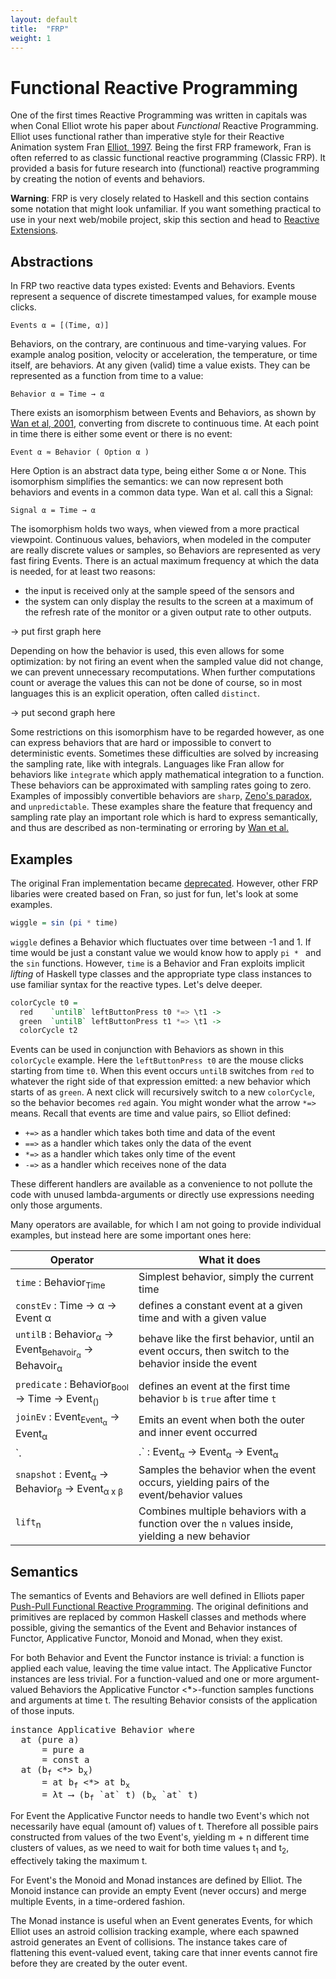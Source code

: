 ```yaml
---
layout: default
title:  "FRP"
weight: 1
---
```


# Functional Reactive Programming

One of the first times Reactive Programming was written in capitals was when Conal Elliot wrote his paper about _Functional_ Reactive Programming. Elliot uses functional rather than imperative style for their Reactive Animation system Fran [Elliot, 1997](http://www.eecs.northwestern.edu/~robby/courses/395-495-2009-winter/fran.pdf). Being the first FRP framework, Fran is often referred to as classic functional reactive programming (Classic FRP). It provided a basis for future research into (functional) reactive programming by creating the notion of events and behaviors.

**Warning**: FRP is very closely related to Haskell and this section contains some notation that might look unfamiliar. If you want something practical to use in your next web/mobile project, skip this section and head to [Reactive Extensions](rx.html).

## Abstractions

In FRP two reactive data types existed: Events and Behaviors. Events represent a sequence of discrete timestamped values, for example mouse clicks. 

`Events α = [(Time, α)]`

Behaviors, on the contrary, are continuous and time-varying values. For example analog position, velocity or acceleration, the temperature, or time itself, are behaviors. At any given (valid) time a value exists. They can be represented as a function from time to a value:

`Behavior α = Time → α`

There exists an isomorphism between Events and Behaviors, as shown by [Wan et al, 2001](http://citeseerx.ist.psu.edu/viewdoc/download?doi=10.1.1.63.4658&rep=rep1&type=pdf), converting from discrete to continuous time. At each point in time there is either some event or there is no event:

`Event α ≈ Behavior ( Option α )`

Here Option is an abstract data type, being either Some α or None. This isomorphism simplifies the semantics: we can now represent both behaviors and events in a common data type. Wan et al. call this a Signal:

`Signal α = Time → α`

The isomorphism holds two ways, when viewed from a more practical viewpoint. Continuous values, behaviors, when modeled in the computer are really discrete values or samples, so Behaviors are represented as very fast firing Events. There is an actual maximum frequency at which the data is needed, for at least two reasons:

- the input is received only at the sample speed of the sensors and
- the system can only display the results to the screen at a maximum of the refresh rate of the monitor or a given output rate to other outputs.

-> put first graph here

Depending on how the behavior is used, this even allows for some optimization: by not firing an event when the sampled value did not change, we can prevent unnecessary recomputations. When further computations count or average the values this can not be done of course, so in most languages this is an explicit operation, often called `distinct`.

-> put second graph here

Some restrictions on this isomorphism have to be regarded however, as one can express behaviors that are hard or impossible to convert to deterministic events. Sometimes these difficulties are solved by increasing the sampling rate, like with integrals. Languages like Fran allow for behaviors like `integrate` which apply mathematical integration to a function. These behaviors can be approximated with sampling rates going to zero. Examples of impossibly convertible behaviors are `sharp`, [Zeno's paradox](https://en.wikipedia.org/wiki/Zeno%27s_paradoxes), and `unpredictable`. These examples share the feature that frequency and sampling rate play an important role which is hard to express semantically, and thus are described as non-terminating or erroring by [Wan et al.]()

## Examples

The original Fran implementation became [deprecated](http://conal.net/fran/). However, other FRP libaries were created based on Fran, so just for fun, let's look at some examples.

```haskell
wiggle = sin (pi * time)
```

`wiggle` defines a Behavior which fluctuates over time between -1 and 1. If time would be just a constant value we would know how to apply `pi * ` and the `sin` functions. However, `time` is a Behavior and Fran exploits implicit _lifting_ of Haskell type classes and the appropriate type class instances to use familiar syntax for the reactive types. Let's delve deeper.

```haskell
colorCycle t0 =
  red    `untilB` leftButtonPress t0 *=> \t1 ->
  green  `untilB` leftButtonPress t1 *=> \t1 ->
  colorCycle t2
```

Events can be used in conjunction with Behaviors as shown in this `colorCycle` example. Here the `leftButtonPress t0` are the mouse clicks starting from time `t0`. When this event occurs `untilB` switches from `red` to whatever the right side of that expression emitted: a new behavior which starts of as `green`. A next click will recursively switch to a new `colorCycle`, so the behavior becomes `red` again. You might wonder what the arrow `*=>` means. Recall that events are time and value pairs, so Elliot defined:

- `+=>` as a handler which takes both time and data of the event
- `==>` as a handler which takes only the data of the event
- `*=>` as a handler which takes only time of the event
- `-=>` as a handler which receives none of the data

These different handlers are available as a convenience to not pollute the code with unused lambda-arguments or directly use expressions needing only those arguments. 

Many operators are available, for which I am not going to provide individual examples, but instead here are some important ones here:

| Operator | What it does |
| -------- | ------------ |
| `time` : Behavior<sub>Time</sub> | Simplest behavior, simply the current time |
| `constEv` : Time -> α -> Event α | defines a constant event at a given time and with a given value |
| `untilB` : Behavior<sub>α</sub> -> Event<sub>Behavoir<sub>α</sub></sub> -> Behavoir<sub>α</sub> | behave like the first behavior, until an event occurs, then switch to the behavior inside the event |
| `predicate` : Behavior<sub>Bool</sub> -> Time -> Event<sub>()</sub> | defines an event at the first time behavior `b` is `true` after time `t` |
| `joinEv` : Event<sub>Event<sub>α</sub></sub> -> Event<sub>α</sub> | Emits an event when both the outer and inner event occurred |
| `.|.` : Event<sub>α</sub> -> Event<sub>α</sub> -> Event<sub>α</sub> | Takes whichever event occurs first |
| `snapshot` : Event<sub>α</sub> -> Behavior<sub>β</sub> -> Event<sub>α x β</sub> | Samples the behavior when the event occurs, yielding pairs of the event/behavior values |
| `lift`<sub>n</sub> | Combines multiple behaviors with a function over the `n` values inside, yielding a new behavior |

## Semantics

The semantics of Events and Behaviors are well defined in Elliots paper [Push-Pull Functional Reactive Programming](http://conal.net/papers/push-pull-frp/push-pull-frp.pdf). The original definitions and primitives are replaced by common Haskell classes and methods where possible, giving the semantics of the Event and Behavior instances of Functor, Applicative Functor, Monoid and Monad, when they exist.

For both Behavior and Event the Functor instance is trivial: a function is applied each value, leaving the time value intact. The Applicative Functor instances are less trivial. For a function-valued and one or more argument-valued Behaviors the Applicative Functor <*>-function samples functions and arguments at time t. The resulting Behavior consists of the application of those inputs.

<pre>instance Applicative Behavior where
  at (pure a)
      = pure a
      = const a
  at (b<sub>f</sub> &lt;*&gt; b<sub>x</sub>)
      = at b<sub>f</sub> &lt;*&gt; at b<sub>x</sub>
      = λt ⟶ (b<sub>f</sub> `at` t) (b<sub>x</sub> `at` t)
</pre>

For Event the Applicative Functor needs to handle two Event's which not necessarily have equal (amount of) values of t. Therefore all possible pairs constructed from values of the two Event's, yielding m + n different time clusters of values, as we need to wait for both time values t<sub>1</sub> and t<sub>2</sub>, effectively taking the maximum t.

For Event's the Monoid and Monad instances are defined by Elliot. The Monoid instance can provide an empty Event (never occurs) and merge multiple Events, in a time-ordered fashion. 

The Monad instance is useful when an Event generates Events, for which Elliot uses an astroid collision tracking example, where each spawned astroid generates an Event of collisions. The instance takes care of flattening this event-valued event, taking care that inner events cannot fire before they are created by the outer event.
